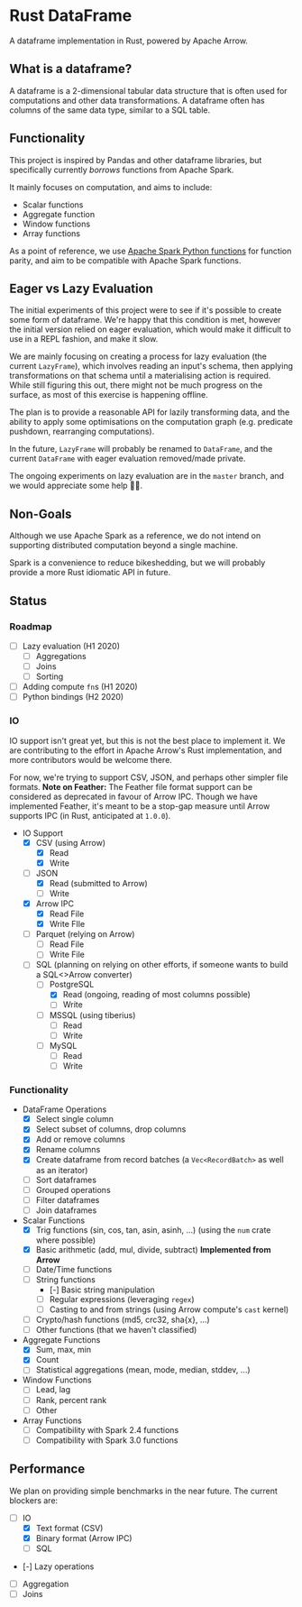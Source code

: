 # Rust DataFrame

A dataframe implementation in Rust, powered by Apache Arrow.

## What is a dataframe?

A dataframe is a 2-dimensional tabular data structure that is often used for computations and other data transformations.
A dataframe often has columns of the same data type, similar to a SQL table.

## Functionality

This project is inspired by Pandas and other dataframe libraries, but specifically currently *borrows* functions from Apache Spark.

It mainly focuses on computation, and aims to include:

* Scalar functions
* Aggregate function
* Window functions
* Array functions

As a point of reference, we use [Apache Spark Python functions](http://spark.apache.org/docs/2.4.0/api/python/pyspark.sql.html#module-pyspark.sql.functions) for function parity, and aim to be compatible with Apache Spark functions.

## Eager vs Lazy Evaluation

The initial experiments of this project were to see if it's possible to create some form of dataframe. We're happy that this condition is met, however the initial version relied on eager evaluation, which would make it difficult to use in a REPL fashion, and make it slow.

We are mainly focusing on creating a process for lazy evaluation (the current `LazyFrame`), which involves reading an input's schema, then applying transformations on that schema until a materialising action is required.
While still figuring this out, there might not be much progress on the surface, as most of this exercise is happening offline.

The plan is to provide a reasonable API for lazily transforming data, and the ability to apply some optimisations on the computation graph (e.g. predicate pushdown, rearranging computations).

In the future, `LazyFrame` will probably be renamed to `DataFrame`, and the current `DataFrame` with eager evaluation removed/made private.

The ongoing experiments on lazy evaluation are in the `master` branch, and we would appreciate some help 🙏🏾.

## Non-Goals

Although we use Apache Spark as a reference, we do not intend on supporting distributed computation beyond a single machine.

Spark is a convenience to reduce bikeshedding, but we will probably provide a more Rust idiomatic API in future.

## Status

### Roadmap

- [ ] Lazy evaluation (H1 2020)
  - [ ] Aggregations
  - [ ] Joins
  - [ ] Sorting
- [ ] Adding compute `fn`s (H1 2020)
- [ ] Python bindings (H2 2020)

### IO

IO support isn't great yet, but this is not the best place to implement it. We are contributing to the effort in Apache Arrow's Rust implementation, and more contributors would be welcome there.

For now, we're trying to support CSV, JSON, and perhaps other simpler file formats.
**Note on Feather:** The Feather file format support can be considered as deprecated in favour of Arrow IPC. Though we have implemented Feather, it's meant to be a stop-gap measure until Arrow supports IPC (in Rust, anticipated at `1.0.0`).

- IO Support
  - [X] CSV (using Arrow)
    - [X] Read
    - [X] Write
  - [ ] JSON
    - [X] Read (submitted to Arrow)
    - [ ] Write
  - [X] Arrow IPC
    - [X] Read File
    - [X] Write FIle
  - [ ] Parquet (relying on Arrow)
    - [ ] Read File
    - [ ] Write File
  - [ ] SQL (planning on relying on other efforts, if someone wants to build a SQL<>Arrow converter)
    - [ ] PostgreSQL
      - [X] Read (ongoing, reading of most columns possible)
      - [ ] Write
    - [ ] MSSQL (using tiberius)
      - [ ] Read
      - [ ] Write
    - [ ] MySQL
      - [ ] Read
      - [ ] Write

### Functionality

- DataFrame Operations
  - [X] Select single column
  - [X] Select subset of columns, drop columns
  - [X] Add or remove columns
  - [X] Rename columns
  - [X] Create dataframe from record batches (a `Vec<RecordBatch>` as well as an iterator)
  - [ ] Sort dataframes
  - [ ] Grouped operations
  - [ ] Filter dataframes
  - [ ] Join dataframes

- Scalar Functions
  - [X] Trig functions (sin, cos, tan, asin, asinh, ...) (using the `num` crate where possible)
  - [X] Basic arithmetic (add, mul, divide, subtract) **Implemented from Arrow**
  - [ ] Date/Time functions
  - [ ] String functions
    - [-] Basic string manipulation
    - [ ] Regular expressions (leveraging `regex`)
    - [ ] Casting to and from strings (using Arrow compute's `cast` kernel)
  - [ ] Crypto/hash functions (md5, crc32, sha{x}, ...)
  - [ ] Other functions (that we haven't classified)

- Aggregate Functions
  - [X] Sum, max, min
  - [X] Count
  - [ ] Statistical aggregations (mean, mode, median, stddev, ...)

- Window Functions
  - [ ] Lead, lag
  - [ ] Rank, percent rank
  - [ ] Other

- Array Functions
  - [ ] Compatibility with Spark 2.4 functions
  - [ ] Compatibility with Spark 3.0 functions

## Performance

We plan on providing simple benchmarks in the near future. The current blockers are:

- [ ] IO
  - [X] Text format (CSV)
  - [X] Binary format (Arrow IPC)
  - [ ] SQL
- [-] Lazy operations
- [ ] Aggregation
- [ ] Joins